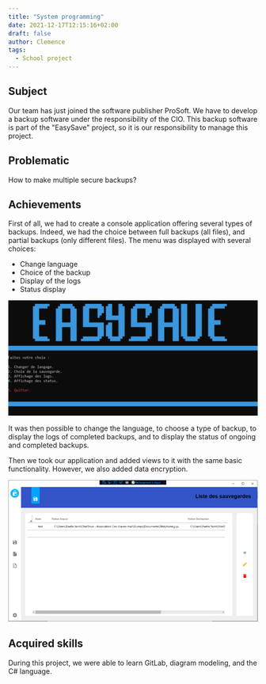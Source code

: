 ```yaml
---
title: "System programming"
date: 2021-12-17T12:15:16+02:00
draft: false
author: Clemence
tags:
  - School project
---
```


## Subject

Our team has just joined the software publisher ProSoft. We have to develop a backup software under the responsibility of the CIO. This backup software is part of the "EasySave" project, so it is our responsibility to manage this project.

## Problematic

How to make multiple secure backups?

## Achievements

First of all, we had to create a console application offering several types of backups. Indeed, we had the choice between full backups (all files), and partial backups (only different files).
The menu was displayed with several choices:
- Change language
- Choice of the backup
- Display of the logs
- Status display

![App console](/img/projects/sysprog/appcons.png)

It was then possible to change the language, to choose a type of backup, to display the logs of completed backups, and to display the status of ongoing and completed backups.

Then we took our application and added views to it with the same basic functionality. However, we also added data encryption.

![Finale app](/img/projects/sysprog/appfin.png)

## Acquired skills

During this project, we were able to learn GitLab, diagram modeling, and the C# language.